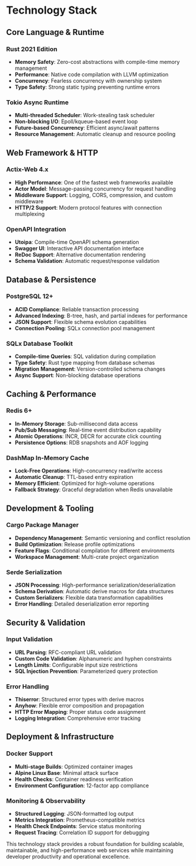 # Technology Stack

## Core Language & Runtime

### **Rust 2021 Edition**
- **Memory Safety**: Zero-cost abstractions with compile-time memory management
- **Performance**: Native code compilation with LLVM optimization
- **Concurrency**: Fearless concurrency with ownership system
- **Type Safety**: Strong static typing preventing runtime errors

### **Tokio Async Runtime**
- **Multi-threaded Scheduler**: Work-stealing task scheduler
- **Non-blocking I/O**: Epoll/kqueue-based event loop
- **Future-based Concurrency**: Efficient async/await patterns
- **Resource Management**: Automatic cleanup and resource pooling

## Web Framework & HTTP

### **Actix-Web 4.x**
- **High Performance**: One of the fastest web frameworks available
- **Actor Model**: Message-passing concurrency for request handling
- **Middleware Support**: Logging, CORS, compression, and custom middleware
- **HTTP/2 Support**: Modern protocol features with connection multiplexing

### **OpenAPI Integration**
- **Utoipa**: Compile-time OpenAPI schema generation
- **Swagger UI**: Interactive API documentation interface
- **ReDoc Support**: Alternative documentation rendering
- **Schema Validation**: Automatic request/response validation

## Database & Persistence

### **PostgreSQL 12+**
- **ACID Compliance**: Reliable transaction processing
- **Advanced Indexing**: B-tree, hash, and partial indexes for performance
- **JSON Support**: Flexible schema evolution capabilities
- **Connection Pooling**: SQLx connection pool management

### **SQLx Database Toolkit**
- **Compile-time Queries**: SQL validation during compilation
- **Type Safety**: Rust type mapping from database schemas
- **Migration Management**: Version-controlled schema changes
- **Async Support**: Non-blocking database operations

## Caching & Performance

### **Redis 6+**
- **In-Memory Storage**: Sub-millisecond data access
- **Pub/Sub Messaging**: Real-time event distribution capability
- **Atomic Operations**: INCR, DECR for accurate click counting
- **Persistence Options**: RDB snapshots and AOF logging

### **DashMap In-Memory Cache**
- **Lock-Free Operations**: High-concurrency read/write access
- **Automatic Cleanup**: TTL-based entry expiration
- **Memory Efficient**: Optimized for high-volume operations
- **Fallback Strategy**: Graceful degradation when Redis unavailable

## Development & Tooling

### **Cargo Package Manager**
- **Dependency Management**: Semantic versioning and conflict resolution
- **Build Optimization**: Release profile optimizations
- **Feature Flags**: Conditional compilation for different environments
- **Workspace Management**: Multi-crate project organization

### **Serde Serialization**
- **JSON Processing**: High-performance serialization/deserialization
- **Schema Derivation**: Automatic derive macros for data structures
- **Custom Serializers**: Flexible data transformation capabilities
- **Error Handling**: Detailed deserialization error reporting

## Security & Validation

### **Input Validation**
- **URL Parsing**: RFC-compliant URL validation
- **Custom Code Validation**: Alphanumeric and hyphen constraints
- **Length Limits**: Configurable input size restrictions
- **SQL Injection Prevention**: Parameterized query protection

### **Error Handling**
- **Thiserror**: Structured error types with derive macros
- **Anyhow**: Flexible error composition and propagation
- **HTTP Error Mapping**: Proper status code assignment
- **Logging Integration**: Comprehensive error tracking

## Deployment & Infrastructure

### **Docker Support**
- **Multi-stage Builds**: Optimized container images
- **Alpine Linux Base**: Minimal attack surface
- **Health Checks**: Container readiness verification
- **Environment Configuration**: 12-factor app compliance

### **Monitoring & Observability**
- **Structured Logging**: JSON-formatted log output
- **Metrics Integration**: Prometheus-compatible metrics
- **Health Check Endpoints**: Service status monitoring
- **Request Tracing**: Correlation ID support for debugging

This technology stack provides a robust foundation for building scalable, maintainable, and high-performance web services while maintaining developer productivity and operational excellence. 